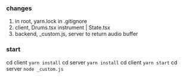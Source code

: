 ### changes

1. in root, yarn.lock in .gitignore
2. client, Drums.tsx instrument | State.tsx
3. backend, \_custom.js, server to return audio buffer

### start

cd client `yarn install`
cd server `yarn install`
cd client `yarn start`
cd server `node _custom.js`
